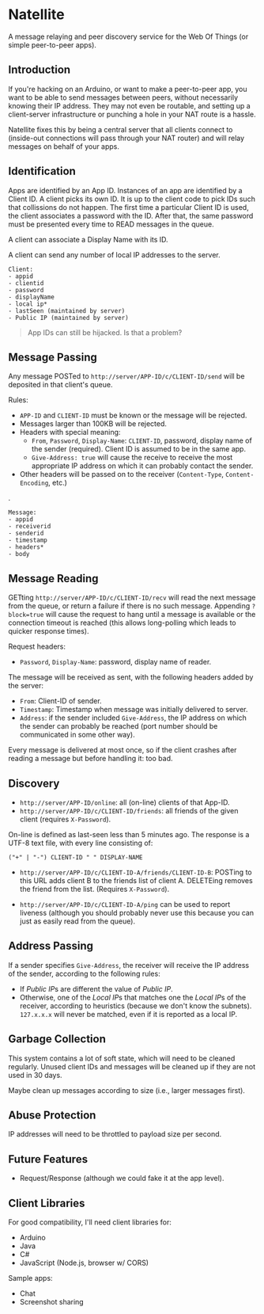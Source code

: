 Natellite
=========

A message relaying and peer discovery service for the Web Of Things (or simple peer-to-peer apps).

Introduction
------------

If you're hacking on an Arduino, or want to make a peer-to-peer app, you want to be able to send messages between peers, without necessarily knowing their IP address. They may not even be routable, and setting up a client-server infrastructure or punching a hole in your NAT route is a hassle.

Natellite fixes this by being a central server that all clients connect to (inside-out connections will pass through your NAT router) and will relay messages on behalf of your apps.

Identification
--------------

Apps are identified by an App ID. Instances of an app are identified by a Client ID. A client picks its own ID. It is up to the client code to pick IDs such that collissions do not happen. The first time a particular Client ID is used, the client associates a password with the ID. After that, the same password must be presented every time to READ messages in the queue.

A client can associate a Display Name with its ID.

A client can send any number of local IP addresses to the server.


    Client:
    - appid
    - clientid
    - password
    - displayName
    - local ip*
    - lastSeen (maintained by server)
    - Public IP (maintained by server)

> App IDs can still be hijacked. Is that a problem?

Message Passing
---------------

Any message POSTed to `http://server/APP-ID/c/CLIENT-ID/send` will be deposited in that client's queue. 

Rules:

* `APP-ID` and `CLIENT-ID` must be known or the message will be rejected.
* Messages larger than 100KB will be rejected.
* Headers with special meaning:
    * `From`, `Password`, `Display-Name`: `CLIENT-ID`, password, display name of the sender (required). Client ID is assumed to be in the same app.
    * `Give-Address: true` will cause the receive to receive the most appropriate IP address on which it can probably contact the sender.
* Other headers will be passed on to the receiver (`Content-Type`, `Content-Encoding`, etc.)

.

    Message:
    - appid
    - receiverid
    - senderid
    - timestamp
    - headers*
    - body


Message Reading
---------------

GETting `http://server/APP-ID/c/CLIENT-ID/recv` will read the next message from the queue, or return a failure if there is no such message. Appending `?block=true` will cause the request to hang until a message is available or the connection timeout is reached (this allows long-polling which leads to quicker response times).

Request headers:

* `Password`, `Display-Name`: password, display name of reader.

The message will be received as sent, with the following headers added by the server:

* `From`: Client-ID of sender.
* `Timestamp`: Timestamp when message was initially delivered to server.
* `Address`: if the sender included `Give-Address`, the IP address on which the sender can probably be reached (port number should be communicated in some other way).

Every message is delivered at most once, so if the client crashes after reading a message but before handling it: too bad.

Discovery
---------

* `http://server/APP-ID/online`: all (on-line) clients of that App-ID.
* `http://server/APP-ID/c/CLIENT-ID/friends`: all friends of the given client (requires `X-Password`).

On-line is defined as last-seen less than 5 minutes ago. The response is a UTF-8 text file, with every line consisting of:

    ("+" | "-") CLIENT-ID " " DISPLAY-NAME
    
* `http://server/APP-ID/c/CLIENT-ID-A/friends/CLIENT-ID-B`: POSTing to this URL adds client B to the friends list of client A. DELETEing removes the friend from the list. (Requires `X-Password`).

* `http://server/APP-ID/c/CLIENT-ID-A/ping` can be used to report liveness (although you should probably never use this because you can just as easily read from the queue).

Address Passing
---------------

If a sender specifies `Give-Address`, the receiver will receive the IP address of the sender, according to the following rules:

* If *Public IP*s are different the value of *Public IP*.
* Otherwise, one of the *Local IP*s that matches one the *Local IP*s of the receiver, according to heuristics (because we don't know the subnets). `127.x.x.x` will never be matched, even if it is reported as a local IP.


Garbage Collection
------------------

This system contains a lot of soft state, which will need to be cleaned regularly. Unused client IDs and messages will be cleaned up if they are not used in 30 days.

Maybe clean up messages according to size (i.e., larger messages first).

Abuse Protection
----------------
IP addresses will need to be throttled to payload size per second.

Future Features
---------------
- Request/Response (although we could fake it at the app level).

Client Libraries
----------------

For good compatibility, I'll need client libraries for:

- Arduino
- Java
- C#
- JavaScript (Node.js, browser w/ CORS)

Sample apps:

- Chat
- Screenshot sharing